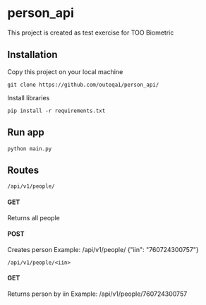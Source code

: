 # person_api
This project is created as test exercise for ТОО Biometric

## Installation

Copy this project on your local machine 
```
git clone https://github.com/outeqa1/person_api/
```
Install libraries
```
pip install -r requirements.txt
```
## Run app
```
python main.py
```
## Routes
```
/api/v1/people/
```
#### GET 
Returns all people
#### POST 
Creates person
Example: /api/v1/people/ {"iin": "760724300757"}

```
/api/v1/people/<iin>
```
#### GET 
Returns person by iin
Example: /api/v1/people/760724300757
